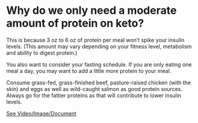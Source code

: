 # Why do we only need a moderate amount of protein on keto?

This is because 3 oz to 6 oz of protein per meal won’t spike your insulin levels. (This amount may vary depending on your fitness level, metabolism and ability to digest protein.)

You also want to consider your fasting schedule. If you are only eating one meal a day, you may want to add a little more protein to your meal.

Consume grass-fed, grass-finished beef, pasture-raised chicken (with the skin) and eggs as well as wild-caught salmon as good protein sources. Always go for the fattier proteins as that will contribute to lower insulin levels.

 [See Video/Image/Document](https://hls-player.drberg.com/asset?path=migrated-assets/how-much-protein-on-keto-drberg)